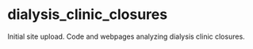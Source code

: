 # dialysis_clinic_closures
Initial site upload. Code and webpages analyzing dialysis clinic closures.
